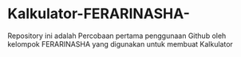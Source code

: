 # Kalkulator-FERARINASHA-
Repository ini adalah Percobaan pertama penggunaan Github oleh kelompok FERARINASHA yang digunakan untuk membuat Kalkulator
